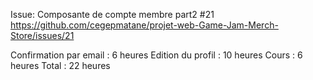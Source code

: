 Issue: Composante de compte membre part2 #21
https://github.com/cegepmatane/projet-web-Game-Jam-Merch-Store/issues/21

Confirmation par email : 6 heures
Edition du profil : 10 heures
Cours : 6 heures
Total : 22 heures
